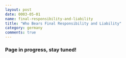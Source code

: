 ```yaml
---
layout: post
date: 0003-05-01
name: final-responsibility-and-liability
title: "Who Bears Final Responsibility and Liability"
category: germany
comments: true
---
```


### Page in progress, stay tuned!
